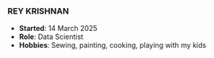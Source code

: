 ### REY KRISHNAN

- **Started**: 14 March 2025
- **Role**: Data Scientist
- **Hobbies**: Sewing, painting, cooking, playing with my kids
